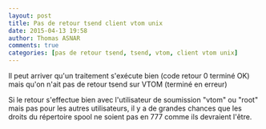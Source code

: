 ```yaml
---
layout: post
title: Pas de retour tsend client vtom unix
date: 2015-04-13 19:58
author: Thomas ASNAR
comments: true
categories: [pas de retour tsend, tsend, vtom, client vtom unix]
---
```

Il peut arriver qu'un traitement s'exécute bien (code retour 0 terminé OK) mais qu'on n'ait pas de retour tsend sur VTOM (terminé en erreur)

Si le retour s'effectue bien avec l'utilisateur de soumission "vtom" ou "root" mais pas pour les autres utilisateurs, il y a de grandes chances que les droits du répertoire spool ne soient pas en 777 comme ils devraient l'être.

